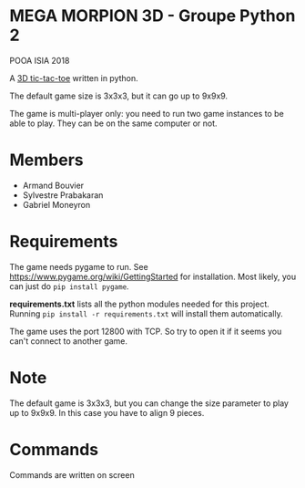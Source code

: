 # MEGA MORPION 3D - Groupe Python 2
POOA ISIA 2018

A [3D tic-tac-toe](https://en.wikipedia.org/wiki/3D_tic-tac-toe) written in python.

The default game size is 3x3x3, but it can go up to 9x9x9.

The game is multi-player only: you need to run two game instances to be able to play. They can be on the same computer or not.

# Members
- Armand Bouvier
- Sylvestre Prabakaran
- Gabriel Moneyron

# Requirements
The game needs pygame to run. See <https://www.pygame.org/wiki/GettingStarted> for installation. Most likely, you can just do `pip install pygame`.

**requirements.txt** lists all the python modules needed for this project. Running `pip install -r requirements.txt` will install them automatically.

The game uses the port 12800 with TCP. So try to open it if it seems you can't connect to another game.

# Note
The default game is 3x3x3, but you can change the size parameter to play up to 9x9x9. In this case you have to align 9 pieces.

# Commands
Commands are written on screen



